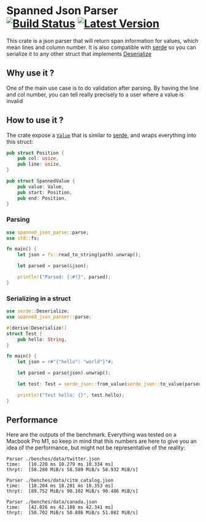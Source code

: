 # Spanned Json Parser &emsp; [![Build Status]][actions] [![Latest Version]][crates.io]

[Build Status]: https://img.shields.io/github/actions/workflow/status/julesguesnon/spanned-json-parser/rust.yml?branch=main
[actions]: https://github.com/julesguesnon/spanned-json-parser/actions?query=branch%3Amain
[crates.io]: https://crates.io/crates/spanned_json_parser
[Latest Version]: https://img.shields.io/crates/v/spanned_json_parser.svg

This crate is a json parser that will return span information for values, which mean lines and column number. It is also compatible with [serde](https://serde.rs/) so you can serialize it to any other struct that implements [Deserialize](https://docs.rs/serde/latest/serde/de/trait.Deserialize.html)

## Why use it ?

One of the main use case is to do validation after parsing. By having the line and col number, you can tell really precisely to a user where a value is invalid

## How to use it ?

The crate expose a [`Value`](https://docs.rs/spanned_json_parser/0.2.0/spanned_json_parser/value/enum.Value.html) that is similar to [serde](https://docs.rs/serde_json/latest/serde_json/value/enum.Value.html), and wraps everything into this struct:

```rust
pub struct Position {
    pub col: usize,
    pub line: usize,
}

pub struct SpannedValue {
    pub value: Value,
    pub start: Position,
    pub end: Position,
}
```

### Parsing

```rust
use spanned_json_parse::parse;
use std::fs;

fn main() {
    let json = fs::read_to_string(path).unwrap();

    let parsed = parse(&json);

    println!("Parsed: {:#?}", parsed);
}
```

### Serializing in a struct

```rust
use serde::Deserialize;
use spanned_json_parser::parse;

#[derive(Deserialize)]
struct Test {
    pub hello: String,
}

fn main() {
    let json = r#"{"hello": "world"}"#;

    let parsed = parse(json).unwrap();

    let test: Test = serde_json::from_value(serde_json::to_value(parsed).unwrap()).unwrap();

    println!("Test hello: {}", test.hello);
}
```

## Performance

Here are the outputs of the benchmark. Everything was tested on a Macbook Pro M1, so keep in mind that this numbers are here to give you an idea of the performance, but might not be representative of the reality:

```
Parser ./benches/data/twitter.json
time:   [10.220 ms 10.279 ms 10.334 ms]
thrpt:  [58.280 MiB/s 58.589 MiB/s 58.932 MiB/s]

Parser ./benches/data/citm_catalog.json
time:   [18.204 ms 18.281 ms 18.353 ms]
thrpt:  [89.752 MiB/s 90.102 MiB/s 90.486 MiB/s]

Parser ./benches/data/canada.json
time:   [42.026 ms 42.188 ms 42.341 ms]
thrpt:  [50.702 MiB/s 50.886 MiB/s 51.082 MiB/s]
```
